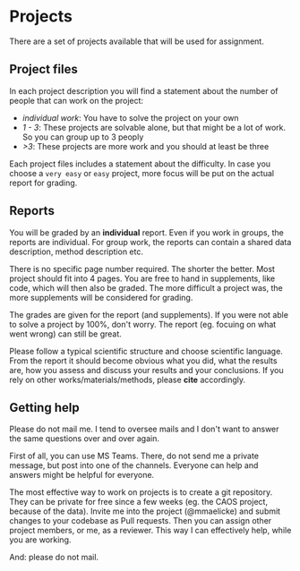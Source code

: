# Projects

There are a set of projects available that will be used for assignment.

## Project files

In each project description you will find a statement about the number of people that can work 
on the project:

* _individual work_: You have to solve the project on your own
* _1 - 3_: These projects are solvable alone, but that might be a lot of work. So you can group up to 3 peoply
* _>3_: These projects are more work and you should at least be three

Each project files includes a statement about the difficulty. In case you choose a `very easy` or 
`easy` project, more focus will be put on the actual report for grading.

## Reports

You will be graded by an **individual** report. Even if you work in groups, the reports are individual.
For group work, the reports can contain a shared data description, method description etc.

There is no specific page number required. The shorter the better. Most project should fit into 4 pages.
You are free to hand in supplements, like code, which will then also be graded. The more difficult a 
project was, the more supplements will be considered for grading.

The grades are given for the report (and supplements). If you were not able to solve a project by 100%, 
don't worry. The report (eg. focuing on what went wrong) can still be great.

Please follow a typical scientific structure and choose scientific language. From the report it should become
obvious what you did, what the results are, how you assess and discuss your results and your conclusions.
If you rely on other works/materials/methods, please **cite** accordingly.

## Getting help

Please do not mail me. I tend to oversee mails and I don't want to answer the same questions over and over again.
 
First of all, you can use MS Teams. There, do not send me a private message, but post into one of the channels. 
Everyone can help and answers might be helpful for everyone.

The most effective way to work on projects is to create a git repository. They can be private for free
since a few weeks (eg. the CAOS project, because of the data). Invite me into the project (@mmaelicke)
and submit changes to your codebase as Pull requests. Then you can assign other project members, or me, 
as a reviewer. This way I can effectively help, while you are working.

And: please do not mail. 